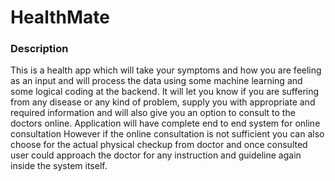 # HealthMate


### Description
This is a health app which will take your symptoms and how you are feeling as an input and will process the data using some machine learning and some logical coding at the backend. It will let you know if you are suffering from any disease or any kind of problem, supply you with appropriate and required information and will also give you an option to consult to the doctors online. Application will have complete end to end system for online consultation However if the online consultation is not sufficient you can also choose for the actual physical checkup from doctor and once consulted user could approach the doctor for any instruction and guideline again inside the system itself.

